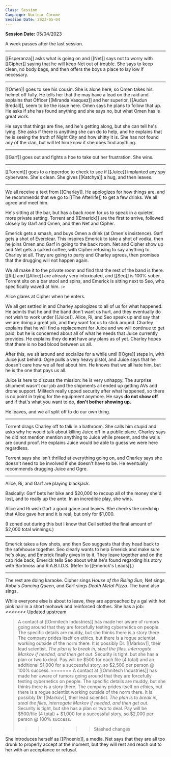 ```yaml
---
Class: Session
Campaign: Nuclear Chrome
Session Date: 2023-05-04
---
```

**Session Date:** 05/04/2023

A week passes after the last session.

---

[[Esperanza]] asks what is going on and [[Net]] says not to worry with [[Cipher]] saying that he will keep Net out of trouble. She says to keep clean, no body bags, and then offers the boys a place to lay low if necessary.

---

[[Omen]] goes to see his cousin. She is alone here, so Omen takes his helmet off fully. He tells her that the may have a lead on the raid and explains that Officer [[Miranda Vasquez]] and her superior, [[Audun Bredall]], seem to be the issue here. Omen says he plans to follow that up. He asks if she has found anything and she says no, but what Omen has is great work.

He says that things are fine, and he's getting along, but she can tell he's lying. She asks if there is anything she can do to help, and he explains that he is seeing the truth of Night City and how shitty it is. She has not found any of the clan, but will let him know if she does find anything.

---

[[Garf]] goes out and fights a hoe to take out her frustration. She wins.

---

[[Torrent]] goes to a ripperdoc to check to see if [[Juice]] implanted any spy cyberware. She's clean. She gives [[Katchya]] a hug, and then leaves.

---

We all receive a text from [[Charley]]. He apologizes for how things are, and he recommends that we go to  [[The Afterlife]] to get a few drinks. We all agree and meet him.

He's sitting at the bar, but has a back room for us to speak in a quieter, more private setting. Torrent and [[Emerick]] are the first to arrive, followed closely by Garf and Omen, and then Net and Cipher.

Emerick gets a smash, and buys Omen a drink (at Omen's insistence). Garf gets a shot of Everclear. This inspires Emerick to take a shot of vodka, then he joins Omen and Garf in going to the back room. Net and Cipher show up and Net gets a spiked coffee, with Cipher refusing to say anything to Charley at all. They are going to party and Charley agrees, then promises that the drugging will not happen again.

We all make it to the private room and find that the rest of the band is there. [[Ri]] and [[Alice]] are already very intoxicated, and [[Seo]] is 100% sober. Torrent sits on a bar stool and spins, and Emerick is sitting next to Seo, who specifically waved at him. :>

Alice glares at Cipher when he enters.

We all get settled in and Charley apologizes to all of us for what happened. He admits that he and the band don't want us hurt, and they eventually do not wish to work under [[Juice]]. Alice, Ri, and Seo speak up and say that we are doing a great job, and they want for us to stick around. Charley explains that he will find a replacement for Juice and we will continue to get paid, but he is concerned about all of what he needs that Juice currently provides. He explains they do **not** have any plans as of yet. Charley hopes that there is no bad blood between us all.

After this, we sit around and socialize for a while until [[Ogre]] steps in, with Juice just behind. Ogre pulls a very heavy pistol, and Juice says that he doesn't care how we all feel about him. He knows that we all hate him, but he is the one that pays us all. 

Juice is here to discuss the mission: he is very unhappy. The surprise shipment wasn't our job and the shipments all ended up getting AVs and drone support. Militech really upped security after what happened, so there is no point in trying for the equipment anymore. He says **do not show off** and if that's what you want to do, **don't bother showing up.**

He leaves, and we all split off to do our own thing.

---

Torrent drags Charley off to talk in a bathroom. She calls him stupid and asks why he would talk about killing Juice off in a public place. Charley says he did not mention mention anything to Juice while present, and the walls are sound proof. He explains Juice would be able to guess we were here regardless.

Torrent says she isn't thrilled at everything going on, and Charley says she doesn't need to be involved if she doesn't have to be. He eventually recommends drugging Juice and Ogre.

---

Alice, Ri, and Garf are playing blackjack.

Basically: Garf bets her bike and $20,000 to recoup all of the money she'd lost, and to really up the ante. In an incredible play, she wins.

Alice and Ri wish Garf a good game and leaves. She checks the credchip that Alice gave her and it is real, but only for $1,000.

(I zoned out during this but I know that Ceil settled the final amount of $2,000 total winnings.)

---

Emerick takes a few shots, and then Seo suggests that they head back to the safehouse together. Seo clearly wants to help Emerick and make sure he's okay, and Emerick finally gives in to it. They leave together and on the cab ride back, Emerick tells Seo about what he's found regarding his story with Bartmoss and R.A.B.I.D.S. (Refer to [[Emerick's Leads]].)

---

The rest are doing karaoke. Cipher sings *House of the Rising Sun,* Net sings Abba's *Dancing Queen*, and Garf sings *Death Metal Pizza*. The band also sings.

While everyone else is about to leave, they are approached by a gal with hot pink hair in a short mohawk and reinforced clothes. She has a job:
<<<<<<< Updated upstream
>A contact at [[Omnitech Industries]] has made her aware of rumors going around that they are forcefully testing cybernetics on people. The specific details are muddy, but she thinks there is a story there. The company prides itself on ethics, but there is a rogue scientist working outside of the norm there. It is possibly Dr. [[Markov]], their lead scientist. *The plan is to break in, steal the files, interrogate Markov if needed, and then get out*. Security is tight, but she has a plan or two to deal. Pay will be \$500 for each file (4 total) and an additional \$1,000 for a successful story, so \$2,500 per person @ 100% success.
=======
>A contact at [[Omnitech Industries]] has made her aware of rumors going around that they are forcefully testing cybernetics on people. The specific details are muddy, but she thinks there is a story there. The company prides itself on ethics, but there is a rogue scientist working outside of the norm there. It is possibly Dr. [[Markov]], their lead scientist. *The plan is to break in, steal the files, interrogate Markov if needed, and then get out*. Security is tight, but she has a plan or two to deal. Pay will be $500/file (4 total) + $1,000 for a successful story, so $2,000 per person @ 100% success.
>>>>>>> Stashed changes

She introduces herself as [[Phoenix]], a media. Net says that they are all too drunk to properly accept at the moment, but they will rest and reach out to her with an acceptance or refusal.